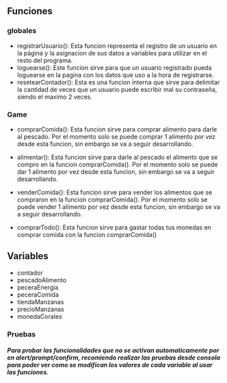 ## Funciones

### globales

- registrarUsuario(): Esta funcion representa el registro de un usuario en la página y la asignacion de sus datos a variables para utilizar en el resto del programa.
- loguearse(): Este funcion sirve para que un usuario registrado pueda loguearse en la pagina con los datos que uso a la hora de registrarse.
- resetearContador(): Esta es una funcion interna que sirve para delimitar la cantidad de veces que un usuario puede escribir mal su contraseña, siendo el maximo 2 veces.

### Game

- comprarComida(): Esta funcion sirve para comprar alimento para darle al pescado. Por el momento solo se puede comprar 1 alimento por vez desde esta funcion, sin embargo se va a seguir desarrollando.

- alimentar(): Esta funcion sirve para darle al pescado el alimento que se compro en la funcion comprarComida(). Por el momento solo se puede dar 1 alimento por vez desde esta funcion, sin embargo se va a seguir desarrollando.

- venderComida(): Esta funcion sirve para vender los alimentos que se compraron en la funcion comprarComida(). Por el momento solo se puede vender 1 alimento por vez desde esta funcion, sin embargo se va a seguir desarrollando.

- comprarTodo(): Esta funcion sirve para gastar todas tus monedas en comprar comida con la funcion comprarComida()

## Variables

- contador
- pescadoAlimento
- peceraEnergia
- peceraComida
- tiendaManzanas
- precioManzanas
- monedaCorales

### Pruebas

##### Para probar las funcionalidades que no se activan automaticamente por en alert/prompt/confirm, recomiendo realizar las pruebas desde consola para poder ver como se modifican los valores de cada variable al usar las funciones.
